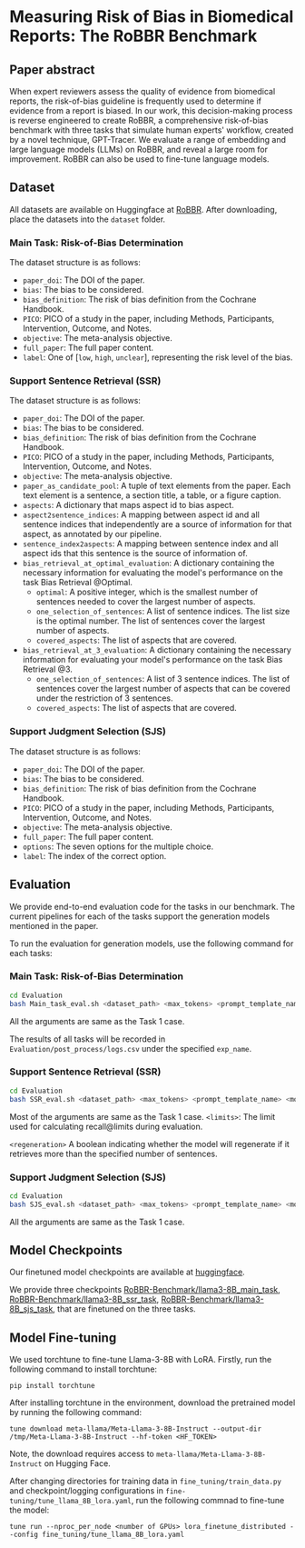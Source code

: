 # Measuring Risk of Bias in Biomedical Reports: The RoBBR Benchmark

## Paper abstract
When expert reviewers assess the quality of evidence from biomedical reports, the risk-of-bias guideline is frequently used to determine if evidence from a report is biased. In our work, this decision-making process is reverse engineered to create RoBBR, a comprehensive risk-of-bias benchmark with three tasks that simulate human experts' workflow, created by a novel technique, GPT-Tracer. We evaluate a range of embedding and large language models (LLMs) on RoBBR, and reveal a large room for improvement. RoBBR can also be used to fine-tune language models.

## Dataset

All datasets are available on Huggingface at [RoBBR](https://huggingface.co/datasets/RoBBR-Benchmark/RoBBR). After downloading, place the datasets into the `dataset` folder.

###  Main Task: Risk-of-Bias Determination

The dataset structure is as follows:
- `paper_doi`: The DOI of the paper.
- `bias`: The bias to be considered.
- `bias_definition`: The risk of bias definition from the Cochrane Handbook.
- `PICO`: PICO of a study in the paper, including Methods, Participants, Intervention, Outcome, and Notes.
- `objective`: The meta-analysis objective.
- `full_paper`: The full paper content.
- `label`: One of [`low`, `high`, `unclear`], representing the risk level of the bias.

### Support Sentence Retrieval (SSR)

The dataset structure is as follows:
- `paper_doi`: The DOI of the paper.
- `bias`: The bias to be considered.
- `bias_definition`: The risk of bias definition from the Cochrane Handbook.
- `PICO`: PICO of a study in the paper, including Methods, Participants, Intervention, Outcome, and Notes.
- `objective`: The meta-analysis objective.
- `paper_as_candidate_pool`: A tuple of text elements from the paper. Each text element is a sentence, a section title, a table, or a figure caption.
- `aspects`: A dictionary that maps aspect id to bias aspect.
- `aspect2sentence_indices`: A mapping between aspect id and all sentence indices that independently are a source of information for that aspect, as annotated by our pipeline.
- `sentence_index2aspects`: A mapping between sentence index and all aspect ids that this sentence is the source of information of.
- `bias_retrieval_at_optimal_evaluation`: A dictionary containing the necessary information for evaluating the model's performance on the task Bias Retrieval @Optimal.
  - `optimal`: A positive integer, which is the smallest number of sentences needed to cover the largest number of aspects.
  - `one_selection_of_sentences`: A list of sentence indices. The list size is the optimal number. The list of sentences cover the largest number of aspects.
  - `covered_aspects`: The list of aspects that are covered.
- `bias_retrieval_at_3_evaluation`: A dictionary containing the necessary information for evaluating your model's performance on the task Bias Retrieval @3.
  - `one_selection_of_sentences`: A list of 3 sentence indices. The list of sentences cover the largest number of aspects that can be covered under the restriction of 3 sentences.
  - `covered_aspects`: The list of aspects that are covered.

### Support Judgment Selection (SJS)

The dataset structure is as follows:
- `paper_doi`: The DOI of the paper.
- `bias`: The bias to be considered.
- `bias_definition`: The risk of bias definition from the Cochrane Handbook.
- `PICO`: PICO of a study in the paper, including Methods, Participants, Intervention, Outcome, and Notes.
- `objective`: The meta-analysis objective.
- `full_paper`: The full paper content.
- `options`: The seven options for the multiple choice.
- `label`: The index of the correct option.

## Evaluation

We provide end-to-end evaluation code for the tasks in our benchmark. The current pipelines for each of the tasks support the generation models mentioned in the paper. 

To run the evaluation for generation models, use the following command for each tasks:

### Main Task: Risk-of-Bias Determination
```bash
cd Evaluation
bash Main_task_eval.sh <dataset_path> <max_tokens> <prompt_template_name> <model_name> <exp_name>
```
All the arguments are same as the Task 1 case.

The results of all tasks will be recorded in `Evaluation/post_process/logs.csv` under the specified `exp_name`.

### Support Sentence Retrieval (SSR)
```bash
cd Evaluation
bash SSR_eval.sh <dataset_path> <max_tokens> <prompt_template_name> <model_name> <exp_name> <limits> <regeneration>
```
Most of the arguments are same as the Task 1 case.
`<limits>`: The limit used for calculating recall@limits during evaluation.

`<regeneration>` A boolean indicating whether the model will regenerate if it retrieves more than the specified number of sentences.

### Support Judgment Selection (SJS)
```bash
cd Evaluation
bash SJS_eval.sh <dataset_path> <max_tokens> <prompt_template_name> <model_name> <exp_name>
```
All the arguments are same as the Task 1 case.

## Model Checkpoints

Our finetuned model checkpoints are available at [huggingface](https://huggingface.co/RoBBR-Benchmark).

We provide three checkpoints [RoBBR-Benchmark/llama3-8B_main_task](https://huggingface.co/RoBBR-Benchmark/llama3-8B_main_task), [RoBBR-Benchmark/llama3-8B_ssr_task](https://huggingface.co/RoBBR-Benchmark/llama3-8B_ssr_task), [RoBBR-Benchmark/llama3-8B_sjs_task](https://huggingface.co/RoBBR-Benchmark/llama3-8B_sjs_task), that are finetuned on the three tasks.

## Model Fine-tuning

We used torchtune to fine-tune Llama-3-8B with LoRA. Firstly, run the following command to install torchtune:
```
pip install torchtune
```

After installing torchtune in the environment, download the pretrained model by running the following command:
```
tune download meta-llama/Meta-Llama-3-8B-Instruct --output-dir /tmp/Meta-Llama-3-8B-Instruct --hf-token <HF_TOKEN>
```
Note, the download requires access to `meta-llama/Meta-Llama-3-8B-Instruct` on Hugging Face.

After changing directories for training data in `fine_tuning/train_data.py` and checkpoint/logging configurations in `fine-tuning/tune_llama_8B_lora.yaml`, run the following commnad to fine-tune the model:
```
tune run --nproc_per_node <number of GPUs> lora_finetune_distributed --config fine_tuning/tune_llama_8B_lora.yaml
```